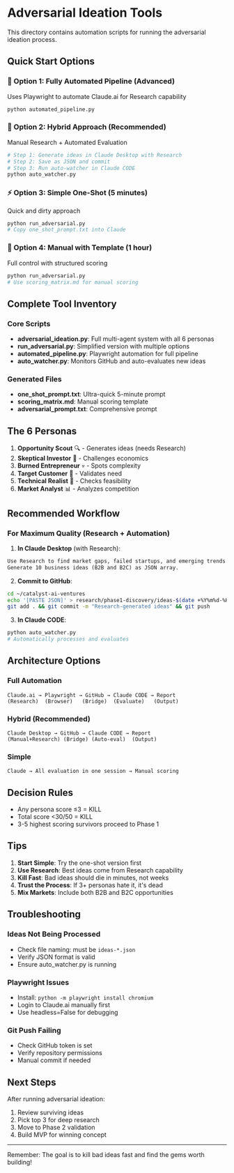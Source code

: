 # Adversarial Ideation Tools

This directory contains automation scripts for running the adversarial ideation process.

## Quick Start Options

### 🚀 Option 1: Fully Automated Pipeline (Advanced)
Uses Playwright to automate Claude.ai for Research capability
```bash
python automated_pipeline.py
```

### 🎯 Option 2: Hybrid Approach (Recommended)
Manual Research + Automated Evaluation
```bash
# Step 1: Generate ideas in Claude Desktop with Research
# Step 2: Save as JSON and commit
# Step 3: Run auto-watcher in Claude CODE
python auto_watcher.py
```

### ⚡ Option 3: Simple One-Shot (5 minutes)
Quick and dirty approach
```bash
python run_adversarial.py
# Copy one_shot_prompt.txt into Claude
```

### 📝 Option 4: Manual with Template (1 hour)
Full control with structured scoring
```bash
python run_adversarial.py
# Use scoring_matrix.md for manual scoring
```

## Complete Tool Inventory

### Core Scripts
- **adversarial_ideation.py**: Full multi-agent system with all 6 personas
- **run_adversarial.py**: Simplified version with multiple options
- **automated_pipeline.py**: Playwright automation for full pipeline
- **auto_watcher.py**: Monitors GitHub and auto-evaluates new ideas

### Generated Files
- **one_shot_prompt.txt**: Ultra-quick 5-minute prompt
- **scoring_matrix.md**: Manual scoring template
- **adversarial_prompt.txt**: Comprehensive prompt

## The 6 Personas

1. **Opportunity Scout** 🔍 - Generates ideas (needs Research)
2. **Skeptical Investor** 🎯 - Challenges economics
3. **Burned Entrepreneur** 💀 - Spots complexity
4. **Target Customer** 👤 - Validates need
5. **Technical Realist** 🔧 - Checks feasibility
6. **Market Analyst** 📊 - Analyzes competition

## Recommended Workflow

### For Maximum Quality (Research + Automation)

1. **In Claude Desktop** (with Research):
```markdown
Use Research to find market gaps, failed startups, and emerging trends.
Generate 10 business ideas (B2B and B2C) as JSON array.
```

2. **Commit to GitHub**:
```bash
cd ~/catalyst-ai-ventures
echo '[PASTE JSON]' > research/phase1-discovery/ideas-$(date +%Y%m%d-%H%M%S).json
git add . && git commit -m "Research-generated ideas" && git push
```

3. **In Claude CODE**:
```bash
python auto_watcher.py
# Automatically processes and evaluates
```

## Architecture Options

### Full Automation
```
Claude.ai → Playwright → GitHub → Claude CODE → Report
(Research)  (Browser)   (Bridge)  (Evaluate)   (Output)
```

### Hybrid (Recommended)
```
Claude Desktop → GitHub → Claude CODE → Report
(Manual+Research) (Bridge) (Auto-eval)  (Output)
```

### Simple
```
Claude → All evaluation in one session → Manual scoring
```

## Decision Rules

- Any persona score ≤3 = KILL
- Total score <30/50 = KILL
- 3-5 highest scoring survivors proceed to Phase 1

## Tips

1. **Start Simple**: Try the one-shot version first
2. **Use Research**: Best ideas come from Research capability
3. **Kill Fast**: Bad ideas should die in minutes, not weeks
4. **Trust the Process**: If 3+ personas hate it, it's dead
5. **Mix Markets**: Include both B2B and B2C opportunities

## Troubleshooting

### Ideas Not Being Processed
- Check file naming: must be `ideas-*.json`
- Verify JSON format is valid
- Ensure auto_watcher.py is running

### Playwright Issues
- Install: `python -m playwright install chromium`
- Login to Claude.ai manually first
- Use headless=False for debugging

### Git Push Failing
- Check GitHub token is set
- Verify repository permissions
- Manual commit if needed

## Next Steps

After running adversarial ideation:
1. Review surviving ideas
2. Pick top 3 for deep research
3. Move to Phase 2 validation
4. Build MVP for winning concept

---

Remember: The goal is to kill bad ideas fast and find the gems worth building!

